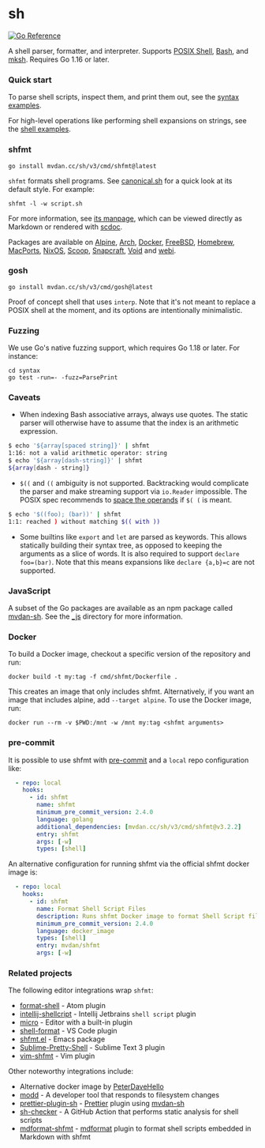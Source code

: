 # sh

[![Go Reference](https://pkg.go.dev/badge/mvdan.cc/sh/v3.svg)](https://pkg.go.dev/mvdan.cc/sh/v3)

A shell parser, formatter, and interpreter. Supports [POSIX Shell], [Bash], and
[mksh]. Requires Go 1.16 or later.

### Quick start

To parse shell scripts, inspect them, and print them out, see the [syntax
examples](https://pkg.go.dev/mvdan.cc/sh/v3/syntax#pkg-examples).

For high-level operations like performing shell expansions on strings, see the
[shell examples](https://pkg.go.dev/mvdan.cc/sh/v3/shell#pkg-examples).

### shfmt

	go install mvdan.cc/sh/v3/cmd/shfmt@latest

`shfmt` formats shell programs. See [canonical.sh](syntax/canonical.sh) for a
quick look at its default style. For example:

	shfmt -l -w script.sh

For more information, see [its manpage](cmd/shfmt/shfmt.1.scd), which can be
viewed directly as Markdown or rendered with [scdoc].

Packages are available on [Alpine], [Arch], [Docker], [FreeBSD], [Homebrew],
[MacPorts], [NixOS], [Scoop], [Snapcraft], [Void] and [webi].

### gosh

	go install mvdan.cc/sh/v3/cmd/gosh@latest

Proof of concept shell that uses `interp`. Note that it's not meant to replace a
POSIX shell at the moment, and its options are intentionally minimalistic.

### Fuzzing

We use Go's native fuzzing support, which requires Go 1.18 or later. For instance:

	cd syntax
	go test -run=- -fuzz=ParsePrint

### Caveats

* When indexing Bash associative arrays, always use quotes. The static parser
  will otherwise have to assume that the index is an arithmetic expression.

```sh
$ echo '${array[spaced string]}' | shfmt
1:16: not a valid arithmetic operator: string
$ echo '${array[dash-string]}' | shfmt
${array[dash - string]}
```

* `$((` and `((` ambiguity is not supported. Backtracking would complicate the
  parser and make streaming support via `io.Reader` impossible. The POSIX spec
  recommends to [space the operands][posix-ambiguity] if `$( (` is meant.

```sh
$ echo '$((foo); (bar))' | shfmt
1:1: reached ) without matching $(( with ))
```

* Some builtins like `export` and `let` are parsed as keywords.
  This allows statically building their syntax tree,
  as opposed to keeping the arguments as a slice of words.
  It is also required to support `declare foo=(bar)`.
  Note that this means expansions like `declare {a,b}=c` are not supported.

### JavaScript

A subset of the Go packages are available as an npm package called [mvdan-sh].
See the [_js](_js) directory for more information.

### Docker

To build a Docker image, checkout a specific version of the repository and run:

	docker build -t my:tag -f cmd/shfmt/Dockerfile .

This creates an image that only includes shfmt. Alternatively, if you want an
image that includes alpine, add `--target alpine`.
To use the Docker image, run:

	docker run --rm -v $PWD:/mnt -w /mnt my:tag <shfmt arguments>

### pre-commit

It is possible to use shfmt with [pre-commit][pre-commit] and a `local`
repo configuration like:

```yaml
  - repo: local
    hooks:
      - id: shfmt
        name: shfmt
        minimum_pre_commit_version: 2.4.0
        language: golang
        additional_dependencies: [mvdan.cc/sh/v3/cmd/shfmt@v3.2.2]
        entry: shfmt
        args: [-w]
        types: [shell]
```
An alternative configuration for running shfmt via the official shfmt docker image is:
```yaml
  - repo: local
    hooks:
      - id: shfmt
        name: Format Shell Script Files
        description: Runs shfmt Docker image to format Shell Script files
        minimum_pre_commit_version: 2.4.0
        language: docker_image
        types: [shell]
        entry: mvdan/shfmt
        args: [-w]
```

### Related projects

The following editor integrations wrap `shfmt`:

- [format-shell] - Atom plugin
- [intellij-shellcript] - Intellij Jetbrains `shell script` plugin
- [micro] - Editor with a built-in plugin
- [shell-format] - VS Code plugin
- [shfmt.el] - Emacs package
- [Sublime-Pretty-Shell] - Sublime Text 3 plugin
- [vim-shfmt] - Vim plugin

Other noteworthy integrations include:

- Alternative docker image by [PeterDaveHello][dockerized-peterdavehello]
- [modd] - A developer tool that responds to filesystem changes
- [prettier-plugin-sh] - [Prettier] plugin using [mvdan-sh]
- [sh-checker] - A GitHub Action that performs static analysis for shell scripts
- [mdformat-shfmt] - [mdformat] plugin to format shell scripts embedded in Markdown with shfmt

[alpine]: https://pkgs.alpinelinux.org/packages?name=shfmt
[arch]: https://www.archlinux.org/packages/community/x86_64/shfmt/
[bash]: https://www.gnu.org/software/bash/
[docker]: https://hub.docker.com/r/mvdan/shfmt/
[dockerized-peterdavehello]: https://github.com/PeterDaveHello/dockerized-shfmt/
[editorconfig]: https://editorconfig.org/
[examples]: https://pkg.go.dev/mvdan.cc/sh/v3/syntax#pkg-examples
[format-shell]: https://atom.io/packages/format-shell
[freebsd]: https://www.freshports.org/devel/shfmt
[homebrew]: https://formulae.brew.sh/formula/shfmt
[intellij-shellcript]: https://www.jetbrains.com/help/idea/shell-scripts.html
[macports]: https://ports.macports.org/port/shfmt/summary
[mdformat-shfmt]: https://github.com/hukkinj1/mdformat-shfmt
[mdformat]: https://github.com/executablebooks/mdformat
[micro]: https://micro-editor.github.io/
[mksh]: http://www.mirbsd.org/mksh.htm
[modd]: https://github.com/cortesi/modd
[mvdan-sh]: https://www.npmjs.com/package/mvdan-sh
[nixos]: https://github.com/NixOS/nixpkgs/blob/HEAD/pkgs/tools/text/shfmt/default.nix
[posix shell]: https://pubs.opengroup.org/onlinepubs/9699919799/utilities/V3_chap02.html
[posix-ambiguity]: https://pubs.opengroup.org/onlinepubs/9699919799/utilities/V3_chap02.html#tag_18_06_03
[pre-commit]: https://pre-commit.com
[prettier-plugin-sh]: https://github.com/rx-ts/prettier/tree/master/packages/sh
[prettier]: https://prettier.io
[scdoc]: https://sr.ht/~sircmpwn/scdoc/
[scoop]: https://github.com/ScoopInstaller/Main/blob/HEAD/bucket/shfmt.json
[sh-checker]: https://github.com/luizm/action-sh-checker
[shell-format]: https://marketplace.visualstudio.com/items?itemName=foxundermoon.shell-format
[shfmt.el]: https://github.com/purcell/emacs-shfmt/
[snapcraft]: https://snapcraft.io/shfmt
[sublime-pretty-shell]: https://github.com/aerobounce/Sublime-Pretty-Shell
[vim-shfmt]: https://github.com/z0mbix/vim-shfmt
[void]: https://github.com/void-linux/void-packages/blob/HEAD/srcpkgs/shfmt/template
[webi]: https://webinstall.dev/shfmt/
